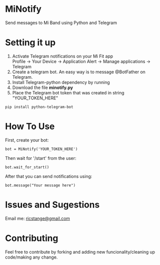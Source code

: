 # MiNotify
Send messages to Mi Band using Python and Telegram

# Setting it up
1. Activate Telegram notifications on your Mi Fit app  
Profile -> Your Device -> Application Alert -> Manage applications -> Telegram  
2. Create a telegram bot. An easy way is to message @BotFather on Telegram.
3. Install Telegram-python dependency by running
4. Download the file **minotify.py**
5. Place the Telegram bot token that was created in string "YOUR_TOKEN_HERE"

`pip install python-telegram-bot`

# How To Use
First, create your bot:  
  
`bot = MiNotify('YOUR_TOKEN_HERE')`  
  
Then wait for '/start' from the user:  
  
`bot.wait_for_start()`
  
After that you can send notifications using:  
  
`bot.message("Your message here")`

# Issues and Sugestions
Email me: ricstange@gmail.com

# Contributing
Feel free to contribute by forking and adding new funcionality/cleaning up code/making any change.  
